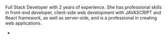 Full Stack Developer with 2 years of experience. She has professional skills in front-end developer, client-side web development with JAVASCRIPT and React framework, as well as server-side, and is a professional in creating web applications.


- 

<!---
sajaalmuraqtn/sajaalmuraqtn is a ✨ special ✨ repository because its `README.md` (this file) appears on your GitHub profile.
You can click the Preview link to take a look at your changes.
--->
